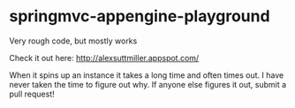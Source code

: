 springmvc-appengine-playground
==============================

Very rough code, but mostly works

Check it out here:
http://alexsuttmiller.appspot.com/

When it spins up an instance it takes a long time and often times out. I have never taken the time to figure out why. If anyone else figures it out, submit a pull request!
